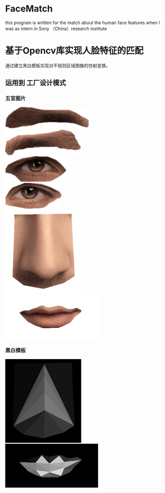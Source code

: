 # FaceMatch
this program is written for the match about the human face features when I was as intern in Sony （China）research institute

基于Opencv库实现人脸特征的匹配
===================================  
通过建立黑白模板实现对不规则区域图像的仿射变换。
  
    
运用到 工厂设计模式 
-----------------------------------  

    
### 五官图片  
![github]( https://github.com/df865017/FaceMatch/blob/master/pic/left_eyebrow.png "github") 
![github]( https://github.com/df865017/FaceMatch/blob/master/pic/right_eyebrow.png "github") </br>
![github](https://github.com/df865017/FaceMatch/blob/master/pic/left_eye.png "github")  
![github](https://github.com/df865017/FaceMatch/blob/master/pic/right_eye.png "github") </br>
![github]( https://github.com/df865017/FaceMatch/blob/master/pic/nose.png "github") </br>
![github](https://github.com/df865017/FaceMatch/blob/master/pic/mouth.png "github")


### 黑白模板  
![github]( https://github.com/df865017/FaceMatch/blob/master/pic/mask/nose_mask.png "github")
![github]( https://github.com/df865017/FaceMatch/blob/master/pic/mask/mouth_mask.png "github")


  

